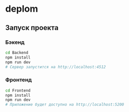 # deplom

## Запуск проекта

### Бэкенд

```bash
cd Backend
npm install
npm run dev
# Сервер запустится на http://localhost:4512
```

### Фронтенд

```bash
cd Frontend
npm install
npm run dev
# Приложение будет доступно на http://localhost:5200
```
